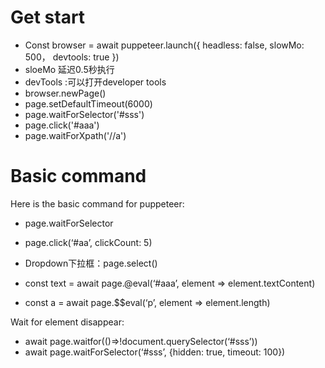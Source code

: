 # Get start
- Const browser = await puppeteer.launch({
    headless: false,
    slowMo: 500，
    devtools: true
    })
- sloeMo 延迟0.5秒执行
- devTools :可以打开developer tools
- browser.newPage()
- page.setDefaultTimeout(6000)
- page.waitForSelector('#sss')
- page.click('#aaa')
- page.waitForXpath('//a')
  
# Basic command
Here is the basic command for puppeteer:
- page.waitForSelector
- page.click(‘#aa’, clickCount: 5)
- Dropdown下拉框：page.select()

- const text = await page.@eval(‘#aaa’, element => element.textContent)
- const a = await page.$$eval(‘p’, element => element.length)
  
Wait for element disappear:
- await page.waitfor(()=>!document.querySelector(‘#sss’))
- await page.waitForSelector(‘#sss’, {hidden: true, timeout: 100})